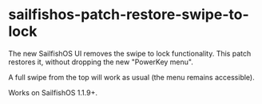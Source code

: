 sailfishos-patch-restore-swipe-to-lock
======================================

The new SailfishOS UI removes the swipe to lock functionality.
This patch restores it, without dropping the new "PowerKey menu".

A full swipe from the top will work as usual (the menu remains accessible).

Works on SailfishOS 1.1.9+.
